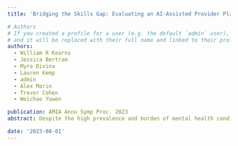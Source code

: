 ```yaml
---
title: 'Bridging the Skills Gap: Evaluating an AI-Assisted Provider Platform to Support Care Providers with Empathetic Delivery of Protocolized Therapy'

# Authors
# If you created a profile for a user (e.g. the default `admin` user), write the username (folder name) here
# and it will be replaced with their full name and linked to their profile.
authors:
  - William R Kearns
  - Jessica Bertram
  - Myra Divina
  - Lauren Kemp
  - admin
  - Alex Marin
  - Trevor Cohen
  - Weichao Yuwen

publication: AMIA Annu Symp Proc. 2023
abstract: Despite the high prevalence and burden of mental health conditions, there is a global shortage of mental health providers. Artificial Intelligence (AI) methods have been proposed as a way to address this shortage, by supporting providers with less extensive training as they deliver care. To this end, we developed the AI-Assisted Provider Platform (A2P2), a text-based virtual therapy interface that includes a response suggestion feature, which supports providers in delivering protocolized therapies empathetically. We studied providers with and without expertise in mental health treatment delivering a therapy session using the platform with (intervention) and without (control) AI-assistance features. Upon evaluation, the AI-assisted system significantly decreased response times by 29.34% (p=0.002), tripled empathic response accuracy (p=0.0001), and increased goal recommendation accuracy by 66.67% (p=0.001) across both user groups compared to the control. Both groups rated the system as having excellent usability.

date: '2023-08-01'
---
```

